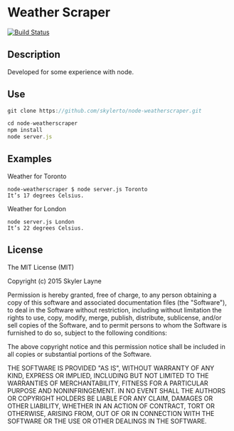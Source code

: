 Weather Scraper
==============
[![Build Status](https://travis-ci.org/skylerto/node-weatherscraper.svg?branch=master)](https://travis-ci.org/skylerto/node-weatherscraper)


## Description

Developed for some experience with node.

## Use

``` JavaScript
git clone https://github.com/skylerto/node-weatherscraper.git

cd node-weatherscraper
npm install
node server.js
```

## Examples

Weather for Toronto
```
node-weatherscraper $ node server.js Toronto
It’s 17 degrees Celsius.
```

Weather for London
```
node server.js London
It’s 22 degrees Celsius.
```

## License

The MIT License (MIT)

Copyright (c) 2015 Skyler Layne

Permission is hereby granted, free of charge, to any person obtaining a copy
of this software and associated documentation files (the "Software"), to deal
in the Software without restriction, including without limitation the rights
to use, copy, modify, merge, publish, distribute, sublicense, and/or sell
copies of the Software, and to permit persons to whom the Software is
furnished to do so, subject to the following conditions:

The above copyright notice and this permission notice shall be included in
all copies or substantial portions of the Software.

THE SOFTWARE IS PROVIDED "AS IS", WITHOUT WARRANTY OF ANY KIND, EXPRESS OR
IMPLIED, INCLUDING BUT NOT LIMITED TO THE WARRANTIES OF MERCHANTABILITY,
FITNESS FOR A PARTICULAR PURPOSE AND NONINFRINGEMENT. IN NO EVENT SHALL THE
AUTHORS OR COPYRIGHT HOLDERS BE LIABLE FOR ANY CLAIM, DAMAGES OR OTHER
LIABILITY, WHETHER IN AN ACTION OF CONTRACT, TORT OR OTHERWISE, ARISING FROM,
OUT OF OR IN CONNECTION WITH THE SOFTWARE OR THE USE OR OTHER DEALINGS IN
THE SOFTWARE.
